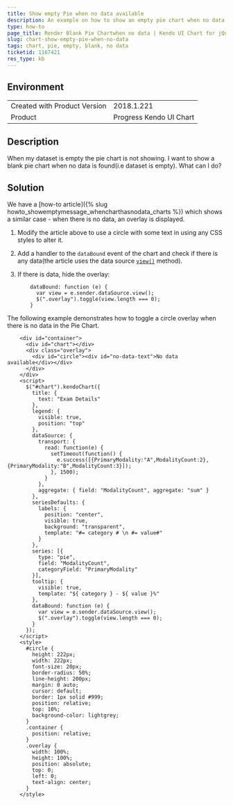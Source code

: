 ```yaml
---
title: Show empty Pie when no data available
description: An example on how to show an empty pie chart when no data is available.
type: how-to
page_title: Render Blank Pie Chartwhen no data | Kendo UI Chart for jQuery
slug: chart-show-empty-pie-when-no-data
tags: chart, pie, empty, blank, no data
ticketid: 1167421
res_type: kb
---
```


## Environment

<table>
	<tr>
		<td>Created with Product Version</td>
		<td>2018.1.221</td>
	</tr>
	<tr>
		<td>Product</td>
		<td>Progress Kendo UI Chart</td>
	</tr>
</table>


## Description

When my dataset is empty the pie chart is not showing. I want to show a blank pie chart when no data is found(i.e dataset is empty). What can I do?

## Solution

We have a [how-to article]({% slug howto_showemptymessage_whencharthasnodata_charts %}) which shows a similar case - when there is no data, an overlay is displayed.

1. Modify the article above to use a circle with some text in using any CSS styles to alter it. 
1. Add a handler to the `dataBound` event of the chart and check if there is any data(the article uses the data source [`view()`](/api/javascript/data/datasource/methods/view) method). 
1. If there is data, hide the overlay:

    ```
        dataBound: function (e) {
          var view = e.sender.dataSource.view();
          $(".overlay").toggle(view.length === 0);
        }
    ```

The following example demonstrates how to toggle a circle overlay when there is no data in the Pie Chart.

```dojo
    <div id="container">
      <div id="chart"></div>
      <div class="overlay">
        <div id="circle"><div id="no-data-text">No data available</div></div>
      </div>
    </div>
    <script>
      $("#chart").kendoChart({
        title: {
          text: "Exam Details"
        },
        legend: {
          visible: true,
          position: "top"
        },
        dataSource: { 
          transport: {
            read: function(e) {
              setTimeout(function() {
                e.success([{PrimaryModality:"A",ModalityCount:2},{PrimaryModality:"B",ModalityCount:3}]);
              }, 1500);
            }
          },
          aggregate: { field: "ModalityCount", aggregate: "sum" }
        },
        seriesDefaults: {
          labels: {
            position: "center",
            visible: true,
            background: "transparent",
            template: "#= category # \n #= value#"
          }
        },
        series: [{
          type: "pie",
          field: "ModalityCount",
          categoryField: "PrimaryModality"
        }],
        tooltip: {
          visible: true,
          template: "${ category } - ${ value }%"
        },
        dataBound: function (e) {
          var view = e.sender.dataSource.view();
          $(".overlay").toggle(view.length === 0);
        }
      });
    </script>
    <style>
      #circle {
        height: 222px;
        width: 222px;
        font-size: 20px;
        border-radius: 50%;
        line-height: 200px;
        margin: 0 auto;
        cursor: default;
        border: 1px solid #999;
        position: relative;
        top: 10%;
        background-color: lightgrey;
      }
      .container {
        position: relative;
      }
      .overlay {
        width: 100%;
        height: 100%;
        position: absolute;
        top: 0;
        left: 0;     
        text-align: center;
      }
    </style>
```